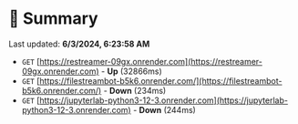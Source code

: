 # 📖 Summary
Last updated: **6/3/2024, 6:23:58 AM**

- `GET` [https://restreamer-09gx.onrender.com](https://restreamer-09gx.onrender.com) - **Up** (32866ms)
- `GET` [https://filestreambot-b5k6.onrender.com/](https://filestreambot-b5k6.onrender.com/) - **Down** (234ms)
- `GET` [https://jupyterlab-python3-12-3.onrender.com](https://jupyterlab-python3-12-3.onrender.com) - **Down** (244ms)
